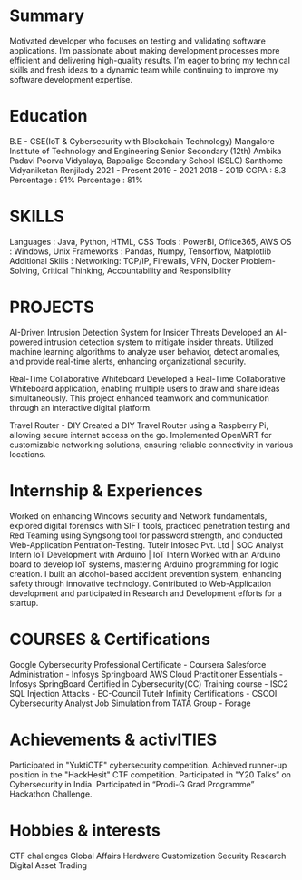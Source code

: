 # Summary
Motivated developer who focuses on testing and validating software applications. I’m passionate about making development processes more efficient and delivering high-quality results. I’m eager to bring my technical skills and fresh ideas to a dynamic team while continuing to improve my software development expertise.

# Education
B.E - CSE(IoT & Cybersecurity with Blockchain Technology)
Mangalore Institute of Technology and Engineering 
Senior Secondary (12th)
Ambika Padavi Poorva Vidyalaya, Bappalige
Secondary School (SSLC)
Santhome Vidyaniketan Renjilady
2021 - Present
2019 - 2021
2018 - 2019
CGPA : 8.3
Percentage : 91%
Percentage : 81%

# SKILLS
Languages    : Java, Python, HTML, CSS
Tools        : PowerBI, Office365, AWS
OS           : Windows, Unix
Frameworks   : Pandas, Numpy, Tensorflow, Matplotlib
Additional Skills : Networking: TCP/IP, Firewalls, VPN, Docker
                    Problem-Solving, Critical Thinking, Accountability and Responsibility

# PROJECTS
AI-Driven Intrusion Detection System for Insider Threats
Developed an AI-powered intrusion detection system to mitigate insider threats. Utilized machine learning algorithms to analyze user behavior, detect anomalies, and provide real-time alerts, enhancing organizational security.

Real-Time Collaborative Whiteboard
Developed a Real-Time Collaborative Whiteboard application, enabling multiple users to draw and share ideas simultaneously. This project enhanced teamwork and communication through an interactive digital platform.

Travel Router - DIY
Created a DIY Travel Router using a Raspberry Pi, allowing secure internet access on the go. Implemented OpenWRT for customizable networking solutions, ensuring reliable connectivity in various locations.

# Internship & Experiences
Worked on enhancing Windows security and Network fundamentals, explored digital forensics with SIFT tools, practiced penetration testing and Red Teaming using Syngsong tool for password strength, and conducted Web-Application Pentration-Testing.
Tutelr Infosec Pvt. Ltd  |  SOC Analyst Intern
IoT Development with Arduino | IoT Intern
Worked with an Arduino board to develop IoT systems, mastering Arduino programming for logic creation. I built an alcohol-based accident prevention system, enhancing safety through innovative technology.
Contributed to Web-Application development and participated in Research and Development efforts for a startup.

# COURSES & Certifications
Google Cybersecurity Professional Certificate - Coursera
Salesforce Administration - Infosys Springboard
AWS Cloud Practitioner Essentials - Infosys SpringBoard
Certified in Cybersecurity(CC) Training course - ISC2
SQL Injection Attacks - EC-Council
Tutelr Infinity Certifications - CSCOI
Cybersecurity Analyst Job Simulation from TATA Group - Forage

# Achievements & activITIES
Participated in "YuktiCTF" cybersecurity competition.
Achieved runner-up position in the "HackHesit" CTF competition.
Participated in "Y20 Talks” on Cybersecurity in India.
Participated in “Prodi-G Grad Programme” Hackathon Challenge.

# Hobbies & interests
CTF challenges
Global Affairs
Hardware Customization
Security Research
Digital Asset Trading

